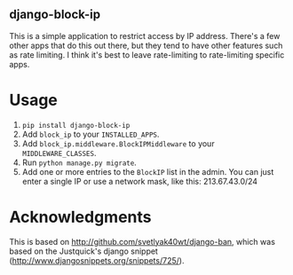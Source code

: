 django-block-ip
---------------

This is a simple application to restrict access by IP address.  There's a few other apps that do this out there, but they tend to have other features such as rate limiting.  I think it's best to leave rate-limiting to rate-limiting specific apps.

Usage
=====

1. `pip install django-block-ip`
2. Add `block_ip` to your `INSTALLED_APPS`. 
3. Add `block_ip.middleware.BlockIPMiddleware` to your `MIDDLEWARE_CLASSES`. 
4. Run `python manage.py migrate`. 
5. Add one or more entries to the `BlockIP` list in the admin.
  You can just enter a single IP or use a network mask, like this: 213.67.43.0/24

Acknowledgments
===============

This is based on http://github.com/svetlyak40wt/django-ban, which was based on the Justquick's django snippet (http://www.djangosnippets.org/snippets/725/).
